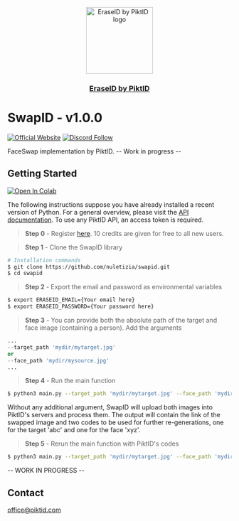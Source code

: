 <p align="center">
  <img src="https://id.piktid.com/logo.svg" alt="EraseID by PiktID logo" width="150">
  </br>
  <h3 align="center"><a href="[https://id.piktid.com](https://id.piktid.com)">EraseID by PiktID</a></h3>
</p>


# SwapID - v1.0.0
[![Official Website](https://img.shields.io/badge/Official%20Website-piktid.com-blue?style=flat&logo=world&logoColor=white)](https://piktid.com)
[![Discord Follow](https://dcbadge.vercel.app/api/server/FJU39e9Z4P?style=flat)](https://discord.com/invite/FJU39e9Z4P)

FaceSwap implementation by PiktID. 
-- Work in progress --


## Getting Started
<a target="_blank" href="https://colab.research.google.com/drive/1thetaQymYgpHtFu1nAUwbsq3Su3vxXAC?usp=sharing">
  <img src="https://colab.research.google.com/assets/colab-badge.svg" alt="Open In Colab"/>
</a>

The following instructions suppose you have already installed a recent version of Python. For a general overview, please visit the <a href="https://api.piktid.com/docs">API documentation</a>.
To use any PiktID API, an access token is required. 

> **Step 0** - Register <a href="https://id.piktid.com">here</a>. 10 credits are given for free to all new users.

> **Step 1** - Clone the SwapID library
```bash
# Installation commands
$ git clone https://github.com/nuletizia/swapid.git
$ cd swapid
```

> **Step 2** - Export the email and password as environmental variables
```bash
$ export ERASEID_EMAIL={Your email here}
$ export ERASEID_PASSWORD={Your password here}
```

> **Step 3** - You can provide both the absolute path of the target and face image (containing a person). Add the arguments
```python
...
--target_path 'mydir/mytarget.jpg'
or
--face_path 'mydir/mysource.jpg'
...
```

> **Step 4** - Run the main function
```bash
$ python3 main.py --target_path 'mydir/mytarget.jpg' --face_path 'mydir/mysource.jpg'
```

Without any additional argument, SwapID will upload both images into PiktID's servers and process them. The output will contain the link of the swapped image and two codes to be used for further re-generations, one for the target 'abc' and one for the face 'xyz'.

> **Step 5** - Rerun the main function with PiktID's codes
```bash
$ python3 main.py --target_path 'mydir/mytarget.jpg' --face_path 'mydir/mysource.jpg' --face_name 'xyz' --target_name 'abc'
```

-- WORK IN PROGRESS --




## Contact
office@piktid.com
